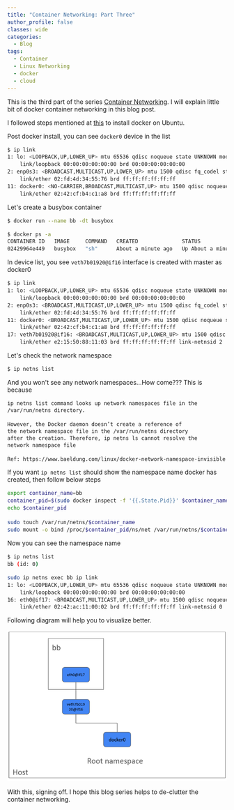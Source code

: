 ```yaml
---
title: "Container Networking: Part Three"
author_profile: false
classes: wide
categories:
  - Blog
tags:
  - Container
  - Linux Networking
  - docker
  - cloud
---
```


This is the third part of the series [Container Networking](https://simplyatul.github.io/blog/Container-Networking/). I will explain little bit of docker container 
networking in this blog post.

I followed steps mentioned at [this](https://docs.docker.com/engine/install/ubuntu/) to install docker on Ubuntu.

Post docker install, you can see ```docker0``` device in the list

```bash
$ ip link
1: lo: <LOOPBACK,UP,LOWER_UP> mtu 65536 qdisc noqueue state UNKNOWN mode DEFAULT group default qlen 1000
    link/loopback 00:00:00:00:00:00 brd 00:00:00:00:00:00
2: enp0s3: <BROADCAST,MULTICAST,UP,LOWER_UP> mtu 1500 qdisc fq_codel state UP mode DEFAULT group default qlen 1000
    link/ether 02:fd:4d:34:55:76 brd ff:ff:ff:ff:ff:ff
11: docker0: <NO-CARRIER,BROADCAST,MULTICAST,UP> mtu 1500 qdisc noqueue state DOWN mode DEFAULT group default 
    link/ether 02:42:cf:b4:c1:a8 brd ff:ff:ff:ff:ff:ff
```

Let's create a busybox container

```bash
$ docker run --name bb -dt busybox
```

```bash
$ docker ps -a
CONTAINER ID   IMAGE     COMMAND   CREATED              STATUS              PORTS    NAMES
02429964e449   busybox   "sh"      About a minute ago   Up About a minute             bb
```
In device list, you see ```veth7b01920@if16``` interface is created with master as docker0

```bash
$ ip link
1: lo: <LOOPBACK,UP,LOWER_UP> mtu 65536 qdisc noqueue state UNKNOWN mode DEFAULT group default qlen 1000
    link/loopback 00:00:00:00:00:00 brd 00:00:00:00:00:00
2: enp0s3: <BROADCAST,MULTICAST,UP,LOWER_UP> mtu 1500 qdisc fq_codel state UP mode DEFAULT group default qlen 1000
    link/ether 02:fd:4d:34:55:76 brd ff:ff:ff:ff:ff:ff
11: docker0: <BROADCAST,MULTICAST,UP,LOWER_UP> mtu 1500 qdisc noqueue state UP mode DEFAULT group default 
    link/ether 02:42:cf:b4:c1:a8 brd ff:ff:ff:ff:ff:ff
17: veth7b01920@if16: <BROADCAST,MULTICAST,UP,LOWER_UP> mtu 1500 qdisc noqueue master docker0 state UP mode DEFAULT group default 
    link/ether e2:15:50:88:11:03 brd ff:ff:ff:ff:ff:ff link-netnsid 2
```

Let's check the network namespace

```bash
$ ip netns list
```

And you won't see any network namespaces...How come??? This is because

```text
ip netns list command looks up network namespaces file in the 
/var/run/netns directory.

However, the Docker daemon doesn’t create a reference of
the network namespace file in the /var/run/netns directory
after the creation. Therefore, ip netns ls cannot resolve the
network namespace file

Ref: https://www.baeldung.com/linux/docker-network-namespace-invisible
```

If you want ```ip netns list``` should show the namespace name docker has 
created, then follow below steps

```bash
export container_name=bb
container_pid=$(sudo docker inspect -f '{{.State.Pid}}' $container_name)
echo $container_pid

sudo touch /var/run/netns/$container_name
sudo mount -o bind /proc/$container_pid/ns/net /var/run/netns/$container_name
```

Now you can see the namespace name

```bash
$ ip netns list
bb (id: 0)
```

```bash
sudo ip netns exec bb ip link
1: lo: <LOOPBACK,UP,LOWER_UP> mtu 65536 qdisc noqueue state UNKNOWN mode DEFAULT group default qlen 1000
    link/loopback 00:00:00:00:00:00 brd 00:00:00:00:00:00
16: eth0@if17: <BROADCAST,MULTICAST,UP,LOWER_UP> mtu 1500 qdisc noqueue state UP mode DEFAULT group default 
    link/ether 02:42:ac:11:00:02 brd ff:ff:ff:ff:ff:ff link-netnsid 0
```

Following diagram will help you to visualize better.

![cnd-1](https://github.com/simplyatul/simplyatul.github.io/blob/master/assets/images/cnd-6.png?raw=true)

With this, signing off. I hope this blog series helps to de-clutter the container networking.